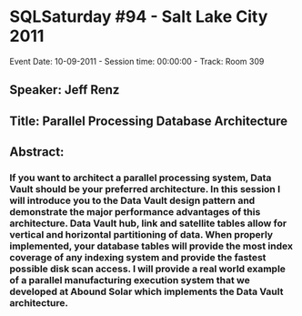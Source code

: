 # SQLSaturday #94 - Salt Lake City 2011
Event Date: 10-09-2011 - Session time: 00:00:00 - Track: Room 309 
## Speaker: Jeff Renz
## Title: Parallel Processing Database Architecture
## Abstract:
### If you want to architect a parallel processing system, Data Vault should be your preferred architecture.  In this session I will introduce you to the Data Vault design pattern and demonstrate the major performance advantages of this architecture.  Data Vault hub, link and satellite tables allow for vertical and horizontal partitioning of data.  When properly implemented, your database tables will provide the most index coverage of any indexing system and provide the fastest possible disk scan access.  I will provide a real world example of a parallel manufacturing execution system that we developed at Abound Solar which implements the Data Vault architecture. 
